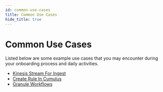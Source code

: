 ```yaml
---
id: common-use-cases
title: Common Use Cases
hide_title: true
---
```


# Common Use Cases

Listed below are some example use cases that you may encounter during your onboarding process and daily activities.

* [Kinesis Stream For Ingest](../operator-docs/kinesis-stream-for-ingest)
* [Create Rule In Cumulus](../operator-docs/create-rule-in-cumulus)
* [Granule Workflows](../operator-docs/granule-workflows)
